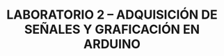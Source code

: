 <h1 style="text-align: center;">LABORATORIO 2 – ADQUISICIÓN DE SEÑALES Y GRAFICACIÓN EN ARDUINO</h1>
